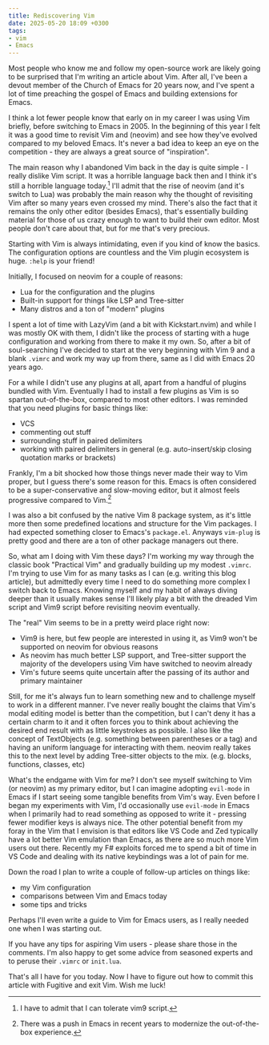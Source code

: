 ```yaml
---
title: Rediscovering Vim
date: 2025-05-20 18:09 +0300
tags:
- vim
- Emacs
---
```


Most people who know me and follow my open-source work are likely going to be surprised
that I'm writing an article about Vim. After all, I've been a devout member of the Church
of Emacs for 20 years now, and I've spent a lot of time preaching the gospel of Emacs and
building extensions for Emacs.

I think a lot fewer people know that early on in my career I was using Vim
briefly, before switching to Emacs in 2005.  In the beginning of this year I
felt it was a good time to revisit Vim and (neovim) and see how they've evolved
compared to my beloved Emacs. It's never a bad idea to keep an eye
on the competition - they are always a great source of "inspiration".

The main reason why I abandoned Vim back in the day is quite simple - I really dislike Vim script.
It was a horrible language back then and I think it's still a horrible language today.[^1]
I'll admit that the rise of neovim (and it's switch to Lua) was probably the main reason
why the thought of revisiting Vim after so many years even crossed my mind.
There's also the fact that it remains the only other editor (besides Emacs),
that's essentially building material for those of us crazy enough to want to build their own editor.
Most people don't care about that, but for me that's very precious.

Starting with Vim is always intimidating, even if you kind of know the basics. The configuration options
are countless and the Vim plugin ecosystem is huge. `:help` is your friend!

Initially, I focused on neovim for a couple of reasons:

- Lua for the configuration and the plugins
- Built-in support for things like LSP and Tree-sitter
- Many distros and a ton of "modern" plugins

I spent a lot of time with LazyVim (and a bit with Kickstart.nvim) and while I was mostly OK with them,
I didn't like the process of starting with a huge configuration and working from there to make it my own.
So, after a bit of soul-searching I've decided to start at the very beginning with Vim 9 and a blank `.vimrc`
and work my way up from there, same as I did with Emacs 20 years ago.

For a while I didn't use any plugins at all, apart from a handful of plugins bundled with Vim. Eventually
I had to install a few plugins as Vim is so spartan out-of-the-box, compared to most other editors. I was reminded
that you need plugins for basic things like:

- VCS
- commenting out stuff
- surrounding stuff in paired delimiters
- working with paired delimiters in general (e.g. auto-insert/skip closing quotation marks or brackets)

Frankly, I'm a bit shocked how those things never made their way to Vim proper, but I guess there's some
reason for this. Emacs is often considered to be a super-conservative and slow-moving editor, but it
almost feels progressive compared to Vim.[^2]

I was also a bit confused by the native Vim 8 package system, as it's little
more then some predefined locations and structure for the Vim packages.  I had
expected something closer to Emacs's `package.el`. Anyways `vim-plug` is pretty
good and there are a ton of other package managers out there.

So, what am I doing with Vim these days? I'm working my way through the classic book
"Practical Vim" and gradually building up my modest `.vimrc`. I'm trying to use Vim
for as many tasks as I can (e.g. writing this blog article), but admittedly every time
I need to do something more complex I switch back to Emacs. Knowing myself and my
habit of always diving deeper than it usually makes sense I'll likely play a bit
with the dreaded Vim script and Vim9 script before revisiting neovim eventually.

The "real" Vim seems to be in a pretty weird place right now:

- Vim9 is here, but few people are interested in using it, as Vim9 won't be supported on neovim for obvious reasons
- As neovim has much better LSP support, and Tree-sitter support the majority of the developers using Vim have switched to neovim already
- Vim's future seems quite uncertain after the passing of its author and primary maintainer

Still, for me it's always fun to learn something new and to challenge myself to
work in a different manner.  I've never really bought the claims that Vim's
modal editing model is better than the competition, but I can't deny it has a
certain charm to it and it often forces you to think about achieving the
desired end result with as little keystrokes as possible. I also like the
concept of TextObjects (e.g. something between parentheses or a tag) and having
an uniform language for interacting with them. neovim really takes this to the next
level by adding Tree-sitter objects to the mix. (e.g. blocks, functions, classes, etc) 

What's the endgame with Vim for me? I don't see myself switching to Vim (or
neovim) as my primary editor, but I can imagine adopting `evil-mode` in Emacs
if I start seeing some tangible benefits from Vim's way. Even before I began my
experiments with Vim, I'd occasionally use `evil-mode` in Emacs when I
primarily had to read something as opposed to write it - pressing fewer modifier
keys is always nice. The other potential benefit from my foray in the Vim that
I envision is that editors like VS Code and Zed typically have a lot better Vim
emulation than Emacs, as there are so much more Vim users out there. Recently
my F# exploits forced me to spend a bit of time in VS Code and dealing with its
native keybindings was a lot of pain for me.

Down the road I plan to write a couple of follow-up articles on things like:

- my Vim configuration
- comparisons between Vim and Emacs today
- some tips and tricks

Perhaps I'll even write a guide to Vim for Emacs users, as I really needed one when I was starting out.

If you have any tips for aspiring Vim users - please share those in the comments. I'm also happy to
get some advice from seasoned experts and to peruse their `.vimrc` or `init.lua`. 

That's all I have for you today. Now I have to figure out how to commit this article with Fugitive
and exit Vim. Wish me luck!

[^1]: I have to admit that I can tolerate vim9 script.
[^2]: There was a push in Emacs in recent years to modernize the out-of-the-box experience.
